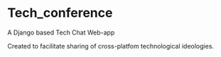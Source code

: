 # Tech_conference
A Django based Tech Chat Web-app

Created to facilitate sharing of  cross-platfom technological ideologies.
